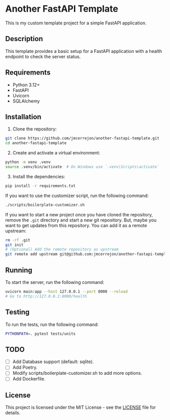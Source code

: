 # Another FastAPI Template

This is my custom template project for a simple FastAPI application.

## Description

This template provides a basic setup for a FastAPI application with a health endpoint to check the server status.

## Requirements

-   Python 3.12+
-   FastAPI
-   Uvicorn
-   SQLAlchemy

## Installation

1. Clone the repository:

```bash
git clone https://github.com/jmcerrejon/another-fastapi-template.git
cd another-fastapi-template
```

2. Create and activate a virtual environment:

```bash
python -m venv .venv
source .venv/bin/activate  # On Windows use `.venv\Scripts\activate`
```

3. Install the dependencies:

```bash
pip install -r requirements.txt
```

If you want to use the customizer script, run the following command:

```bash
./scripts/boilerplate-customizer.sh
```

If you want to start a new project once you have cloned the repository, remove the `.git` directory and start a new git repository. But, maybe you want to get updates from this repository. You can add it as a remote upstream:

```bash
rm -rf .git
git init
# (Optional) Add the remote repository as upstream
git remote add upstream git@github.com:jmcerrejon/another-fastapi-template.git
```

## Running

To start the server, run the following command:

```bash
uvicorn main:app --host 127.0.0.1 --port 8000 --reload
# Go to http://127.0.0.1:8000/health
```

## Testing

To run the tests, run the following command:

```bash
PYTHONPATH=. pytest tests/units
```

## TODO

-   [ ] Add Database support (default: sqlite).
-   [ ] Add Poetry.
-   [ ] Modify scripts/boilerplate-customizer.sh to add more options.
-   [ ] Add Dockerfile.

## License

This project is licensed under the MIT License - see the [LICENSE](LICENSE) file for details.
